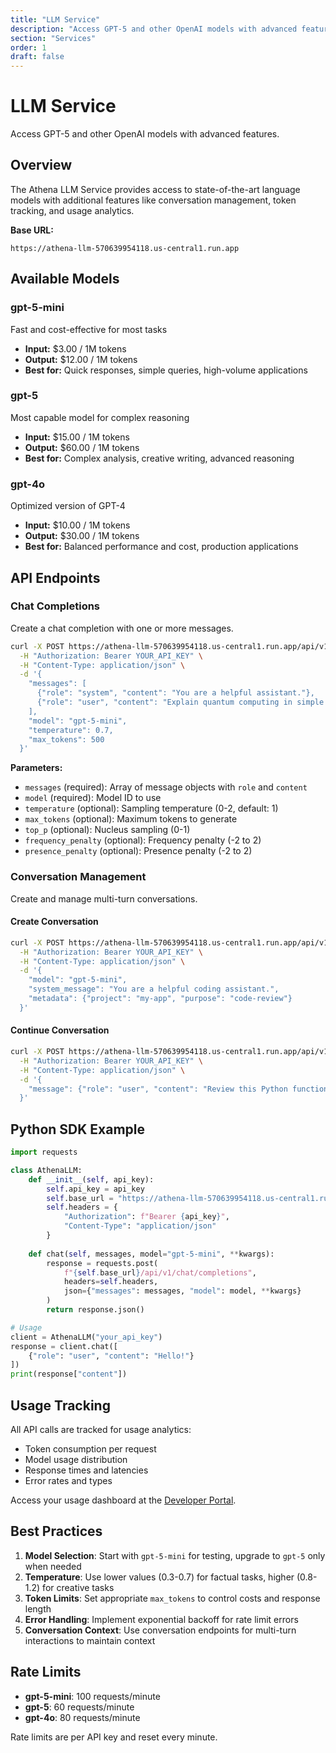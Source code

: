 ```yaml
---
title: "LLM Service"
description: "Access GPT-5 and other OpenAI models with advanced features"
section: "Services"
order: 1
draft: false
---
```


# LLM Service

Access GPT-5 and other OpenAI models with advanced features.

## Overview

The Athena LLM Service provides access to state-of-the-art language models with additional features like conversation management, token tracking, and usage analytics.

**Base URL:**
```
https://athena-llm-570639954118.us-central1.run.app
```

## Available Models

### gpt-5-mini
Fast and cost-effective for most tasks
- **Input:** $3.00 / 1M tokens
- **Output:** $12.00 / 1M tokens
- **Best for:** Quick responses, simple queries, high-volume applications

### gpt-5
Most capable model for complex reasoning
- **Input:** $15.00 / 1M tokens
- **Output:** $60.00 / 1M tokens
- **Best for:** Complex analysis, creative writing, advanced reasoning

### gpt-4o
Optimized version of GPT-4
- **Input:** $10.00 / 1M tokens
- **Output:** $30.00 / 1M tokens
- **Best for:** Balanced performance and cost, production applications

## API Endpoints

### Chat Completions

Create a chat completion with one or more messages.

```bash
curl -X POST https://athena-llm-570639954118.us-central1.run.app/api/v1/chat/completions \
  -H "Authorization: Bearer YOUR_API_KEY" \
  -H "Content-Type: application/json" \
  -d '{
    "messages": [
      {"role": "system", "content": "You are a helpful assistant."},
      {"role": "user", "content": "Explain quantum computing in simple terms"}
    ],
    "model": "gpt-5-mini",
    "temperature": 0.7,
    "max_tokens": 500
  }'
```

**Parameters:**
- `messages` (required): Array of message objects with `role` and `content`
- `model` (required): Model ID to use
- `temperature` (optional): Sampling temperature (0-2, default: 1)
- `max_tokens` (optional): Maximum tokens to generate
- `top_p` (optional): Nucleus sampling (0-1)
- `frequency_penalty` (optional): Frequency penalty (-2 to 2)
- `presence_penalty` (optional): Presence penalty (-2 to 2)

### Conversation Management

Create and manage multi-turn conversations.

#### Create Conversation
```bash
curl -X POST https://athena-llm-570639954118.us-central1.run.app/api/v1/conversations \
  -H "Authorization: Bearer YOUR_API_KEY" \
  -H "Content-Type: application/json" \
  -d '{
    "model": "gpt-5-mini",
    "system_message": "You are a helpful coding assistant.",
    "metadata": {"project": "my-app", "purpose": "code-review"}
  }'
```

#### Continue Conversation
```bash
curl -X POST https://athena-llm-570639954118.us-central1.run.app/api/v1/conversations/{conversation_id}/messages \
  -H "Authorization: Bearer YOUR_API_KEY" \
  -H "Content-Type: application/json" \
  -d '{
    "message": {"role": "user", "content": "Review this Python function"}
  }'
```

## Python SDK Example

```python
import requests

class AthenaLLM:
    def __init__(self, api_key):
        self.api_key = api_key
        self.base_url = "https://athena-llm-570639954118.us-central1.run.app"
        self.headers = {
            "Authorization": f"Bearer {api_key}",
            "Content-Type": "application/json"
        }
    
    def chat(self, messages, model="gpt-5-mini", **kwargs):
        response = requests.post(
            f"{self.base_url}/api/v1/chat/completions",
            headers=self.headers,
            json={"messages": messages, "model": model, **kwargs}
        )
        return response.json()

# Usage
client = AthenaLLM("your_api_key")
response = client.chat([
    {"role": "user", "content": "Hello!"}
])
print(response["content"])
```

## Usage Tracking

All API calls are tracked for usage analytics:
- Token consumption per request
- Model usage distribution
- Response times and latencies
- Error rates and types

Access your usage dashboard at the [Developer Portal](https://athena-developer-portal.vercel.app/dashboard).

## Best Practices

1. **Model Selection**: Start with `gpt-5-mini` for testing, upgrade to `gpt-5` only when needed
2. **Temperature**: Use lower values (0.3-0.7) for factual tasks, higher (0.8-1.2) for creative tasks
3. **Token Limits**: Set appropriate `max_tokens` to control costs and response length
4. **Error Handling**: Implement exponential backoff for rate limit errors
5. **Conversation Context**: Use conversation endpoints for multi-turn interactions to maintain context

## Rate Limits

- **gpt-5-mini**: 100 requests/minute
- **gpt-5**: 60 requests/minute
- **gpt-4o**: 80 requests/minute

Rate limits are per API key and reset every minute.